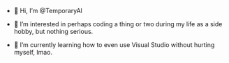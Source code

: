 - 👋 Hi, I’m @TemporaryAl

- 👀 I’m interested in perhaps coding a thing or two during my life as a side hobby, but nothing serious.

- 🌱 I’m currently learning how to even use Visual Studio without hurting myself, lmao.



<!---
TemporaryAl/TemporaryAl is a ✨ special ✨ repository because its `README.md` (this file) appears on your GitHub profile.
You can click the Preview link to take a look at your changes.
--->
